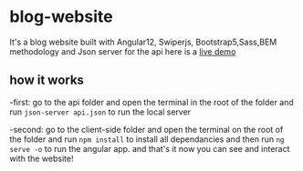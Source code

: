 # blog-website
It's a blog website built with Angular12, Swiperjs, Bootstrap5,Sass,BEM methodology and Json server for the api
here is a <a href="https://cool-tanuki-468b58.netlify.app/#/" target="_blank">live demo</a>
## how it works
-first: go to the api folder and open the terminal in the root of the folder and run ```json-server api.json``` to run the local server

-second: go to the client-side folder and open the terminal on the root of the folder and run ```npm install``` to install all dependancies and then run ```ng serve -o```
to run the angular app.
and that's it now you can see and interact with the website!
